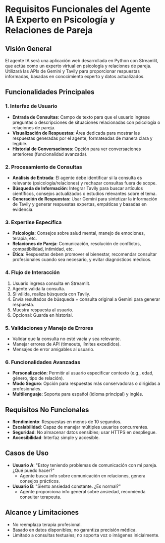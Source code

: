 # Requisitos Funcionales del Agente IA Experto en Psicología y Relaciones de Pareja

## Visión General
El agente IA será una aplicación web desarrollada en Python con Streamlit, que actúa como un experto virtual en psicología y relaciones de pareja. Utilizará las APIs de Gemini y Tavily para proporcionar respuestas informadas, basadas en conocimiento experto y datos actualizados.

## Funcionalidades Principales

### 1. Interfaz de Usuario
- **Entrada de Consultas**: Campo de texto para que el usuario ingrese preguntas o descripciones de situaciones relacionadas con psicología o relaciones de pareja.
- **Visualización de Respuestas**: Área dedicada para mostrar las respuestas generadas por el agente, formateadas de manera clara y legible.
- **Historial de Conversaciones**: Opción para ver conversaciones anteriores (funcionalidad avanzada).

### 2. Procesamiento de Consultas
- **Análisis de Entrada**: El agente debe identificar si la consulta es relevante (psicología/relaciones) y rechazar consultas fuera de scope.
- **Búsqueda de Información**: Integrar Tavily para buscar artículos científicos, consejos actualizados o estudios relevantes sobre el tema.
- **Generación de Respuestas**: Usar Gemini para sintetizar la información de Tavily y generar respuestas expertas, empáticas y basadas en evidencia.

### 3. Expertise Específica
- **Psicología**: Consejos sobre salud mental, manejo de emociones, terapia, etc.
- **Relaciones de Pareja**: Comunicación, resolución de conflictos, compatibilidad, intimidad, etc.
- **Ética**: Respuestas deben promover el bienestar, recomendar consultar profesionales cuando sea necesario, y evitar diagnósticos médicos.

### 4. Flujo de Interacción
1. Usuario ingresa consulta en Streamlit.
2. Agente valida la consulta.
3. Si válida, realiza búsqueda con Tavily.
4. Envía resultados de búsqueda + consulta original a Gemini para generar respuesta.
5. Muestra respuesta al usuario.
6. Opcional: Guarda en historial.

### 5. Validaciones y Manejo de Errores
- Validar que la consulta no esté vacía y sea relevante.
- Manejar errores de API (timeouts, límites excedidos).
- Mensajes de error amigables al usuario.

### 6. Funcionalidades Avanzadas
- **Personalización**: Permitir al usuario especificar contexto (e.g., edad, género, tipo de relación).
- **Modo Seguro**: Opción para respuestas más conservadoras o dirigidas a profesionales.
- **Multilenguaje**: Soporte para español (idioma principal) y inglés.

## Requisitos No Funcionales
- **Rendimiento**: Respuestas en menos de 10 segundos.
- **Escalabilidad**: Capaz de manejar múltiples usuarios concurrentes.
- **Seguridad**: No almacenar datos sensibles; usar HTTPS en despliegue.
- **Accesibilidad**: Interfaz simple y accesible.

## Casos de Uso
- **Usuario A**: "Estoy teniendo problemas de comunicación con mi pareja. ¿Qué puedo hacer?"
  - Agente busca info sobre comunicación en relaciones, genera consejos prácticos.
- **Usuario B**: "Siento ansiedad constante. ¿Es normal?"
  - Agente proporciona info general sobre ansiedad, recomienda consultar terapeuta.

## Alcance y Limitaciones
- No reemplaza terapia profesional.
- Basado en datos disponibles; no garantiza precisión médica.
- Limitado a consultas textuales; no soporta voz o imágenes inicialmente.